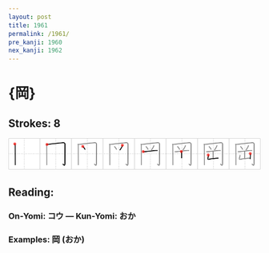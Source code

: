 ```yaml
---
layout: post
title: 1961
permalink: /1961/
pre_kanji: 1960
nex_kanji: 1962
---
```


# {岡}

## Strokes: 8

<div class="stroke"><img src="../images/E5B2A1.png" /></div>

## Reading:

### On-Yomi: コウ &mdash; Kun-Yomi: おか

### Examples: 岡 (おか)
